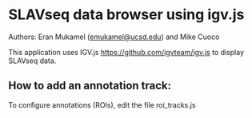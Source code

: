 # SLAVseq data browser using igv.js

Authors: Eran Mukamel (emukamel@ucsd.edu) and Mike Cuoco

This application uses IGV.js <https://github.com/igvteam/igv.js> to display SLAVseq data.
<!-- add link to IGV.js code Eran has been using -->

## How to add an annotation track:

To configure annotations (ROIs), edit the file roi_tracks.js

